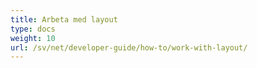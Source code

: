 ```yaml
---
title: Arbeta med layout
type: docs
weight: 10
url: /sv/net/developer-guide/how-to/work-with-layout/
---
```


